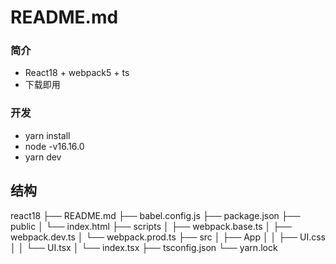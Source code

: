 # README.md

### 简介
- React18 + webpack5 + ts
- 下载即用

### 开发
- yarn install
- node -v16.16.0
- yarn dev

## 结构
react18
├── README.md
├── babel.config.js
├── package.json
├── public
│   └── index.html
├── scripts
│   ├── webpack.base.ts
│   ├── webpack.dev.ts
│   └── webpack.prod.ts
├── src
│   ├── App
│   │   ├── UI.css
│   │   └── UI.tsx
│   └── index.tsx
├── tsconfig.json
└── yarn.lock